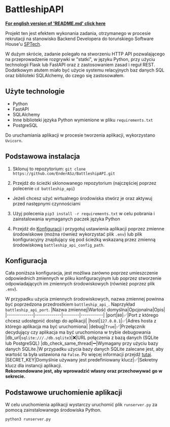 # BattleshipAPI
__[For english version of 'README.md' click here](./README-eng.md)__

Projekt ten jest efektem wykonania zadania, otrzymanego w procesie rekrutacji na stanowisko Backend Developera do toruńskiego Software House'u [SPTech](https://sptech.pl/).

W dużym skrócie, zadanie polegało na stworzeniu HTTP API pozwalającego na przeprowadzenie rozgrywki w "statki", w języku Python, przy użyciu technologii Flask lub FastAPI oraz z zastosowaniem zasad i reguł REST.
Dodatkowym atutem miało być użycie systemu relacyjnych baz danych SQL oraz biblioteki SQLAlchemy, do czego się zastosowałem.

## Użyte technologie
- Python
- FastAPI
- SQLAlchemy
- Inne biblioteki języka Python wymienione w pliku `requirements.txt`
- PostgreSQL

Do uruchamiania aplikacji w procesie tworzenia aplikacji, wykorzystano `Uvicorn`.

## Podstawowa instalacja
1. Sklonuj to repozytorium: `git clone https://github.com/EnderASz/BattleshipAPI.git`

2. Przejdź do ścieżki sklonowanego repozytorium (najczęściej poprzez polecenie `cd battleship_api`)

- Jeżeli chcesz użyć wirtualnego środowiska stwórz je oraz aktywuj przed następnymi czynnościami

3. Użyj polecenia `pip3 install -r requirements.txt` w celu pobrania i zainstalowania wymaganych paczek języka Python

4. Przejdź do [Konfiguracji](#Konfiguracja) i przygotuj ustawienia aplikacji poprzez zmienne środowiskowe (można również wykorzystać plik `.env`) lub plik konfiguracyjny znajdujący się pod ścieżką wskazaną przez zmienną środowiskową `battleship_api_config_path`.

## Konfiguracja
Cała poniższa konfiguracja, jest możliwa zarówno poprzez umieszczenie odpowiednich zmiennych w pliku konfiguracyjnym lub poprzez stworzenie odpowiadających im zmiennych środowiskowych (również poprzez plik `.env`).

W przypadku użycia zmiennych środowiskowych, nazwa zmiennej powinna być poprzedzona przedrostkiem `battleship_api_`. Naprzykład `battleship_api_port`.
|Nazwa zmiennej|Wartość domyślna|Opcjonalna|Opis|
|-------------|-------------|--------|-----------|
|port|`80`|:white_check_mark:|Port z którego chcesz udostępnić dostęp do aplikacji|
|host|`127.0.0.1`|:white_check_mark:|Adres hosta z którego aplikacja ma być uruchomiona|
|debug|`True`|:white_check_mark:|Przełącznik decydujący czy aplikacja ma być uruchomiona w trybie debugowania
|db_url|`sqlite:///./db.sqlite3`|:x:|URL połączenia z bazą danych (SQLite lub PostgreSQL)
|db_check_same_thread|:heavy_minus_sign:|Wymagany przy użyciu bazy danych SQLite.|W przypadku użycia bazy danych SQLite zalecane jest, aby wartość ta była ustawiona na `False`. Po więcej informacji przejdź [tutaj](https://fastapi.tiangolo.com/advanced/sql-databases-peewee/?h=check_same_thread#note).
|SECRET_KEY|Domyślnie używany jest predefiniowany klucz|:white_check_mark:|Sekretny klucz dla instancji aplikacji.<br>**Rekomendowane jest, aby wprowadzić własny oraz przechowywać go w sekrecie.**

## Podstawowe uruchomienie aplikacji
W celu uruchomienia aplikacji wystarczy uruchomić plik `runserver.py` za pomocą zainstalowanego środowiska Python.
```cmd
python3 runserver.py
```

